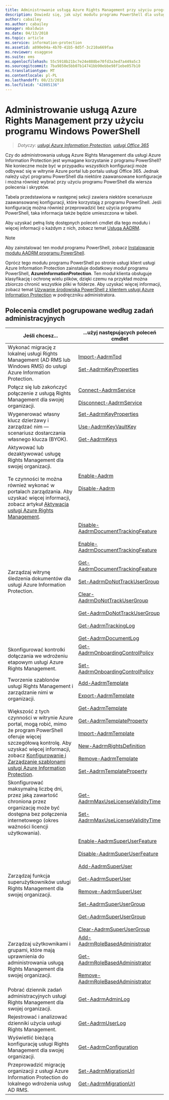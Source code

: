 ```yaml
---
title: Administrowanie usługą Azure Rights Management przy użyciu programu PowerShell — AIP
description: Dowiedz się, jak użyć modułu programu PowerShell dla usługi Azure Rights Management (AADRM) w ramach usługi Azure Information Protection w celu administrowania usługą AADRM na potrzeby Twojej organizacji.
author: cabailey
ms.author: cabailey
manager: mbaldwin
ms.date: 04/13/2018
ms.topic: article
ms.service: information-protection
ms.assetid: a890e04a-4b70-41b5-8d5f-3c210a669faa
ms.reviewer: esaggese
ms.suite: ems
ms.openlocfilehash: 55c5918b21bc7e24e888be70fd3a3ed7a449a5c3
ms.sourcegitcommit: 7ba9850e5bb07b14741bb90ebbe98f1ebe057b10
ms.translationtype: MT
ms.contentlocale: pl-PL
ms.lasthandoff: 08/23/2018
ms.locfileid: "42805136"
---
```

# <a name="administering-the-azure-rights-management-service-by-using-windows-powershell"></a>Administrowanie usługą Azure Rights Management przy użyciu programu Windows PowerShell

>*Dotyczy: [usługi Azure Information Protection](https://azure.microsoft.com/pricing/details/information-protection), [usługi Office 365](http://download.microsoft.com/download/E/C/F/ECF42E71-4EC0-48FF-AA00-577AC14D5B5C/Azure_Information_Protection_licensing_datasheet_EN-US.pdf)*

Czy do administrowania usługą Azure Rights Management dla usługi Azure Information Protection jest wymagane korzystanie z programu PowerShell? Nie konieczne może być w przypadku wszystkich konfiguracji może odbywać się w witrynie Azure portal lub portalu usługi Office 365. Jednak należy użyć programu PowerShell dla niektóre zaawansowane konfiguracje i można również wybrać przy użyciu programu PowerShell dla wiersza polecenia i skryptów.

Tabela przedstawiona w następnej sekcji zawiera niektóre scenariusze zaawansowanej konfiguracji, które korzystają z programu PowerShell. Jeśli konfigurację można również przeprowadzić bez użycia programu PowerShell, taka informacja także będzie umieszczona w tabeli.

Aby uzyskać pełną listę dostępnych poleceń cmdlet dla tego modułu i więcej informacji o każdym z nich, zobacz temat [Usługa AADRM](/powershell/module/aadrm/?view=azureipps#aadrm).

> [!NOTE]
> Aby zainstalować ten moduł programu PowerShell, zobacz [Instalowanie modułu AADRM programu PowerShell](install-powershell.md).

Oprócz tego modułu programu PowerShell po stronie usługi klient usługi Azure Information Protection zainstaluje dodatkowy moduł programu PowerShell, **AzureInformationProtection**. Ten moduł klienta obsługuje klasyfikację i ochronę wielu plików, dzięki czemu na przykład można zbiorczo chronić wszystkie pliki w folderze. Aby uzyskać więcej informacji, zobacz temat [Używanie środowiska PowerShell z klientem usługi Azure Information Protection](./rms-client/client-admin-guide-powershell.md) w podręczniku administratora.

## <a name="cmdlets-grouped-by-administration-task"></a>Polecenia cmdlet pogrupowane według zadań administracyjnych

|Jeśli chcesz...|...użyj następujących poleceń cmdlet|
|-------------------|------------------------------|
|Wykonać migrację z lokalnej usługi Rights Management (AD RMS lub Windows RMS) do usługi Azure Information Protection.|[Import-AadrmTpd](/powershell/aadrm/vlatest/import-aadrmtpd)<br /><br />[Set-AadrmKeyProperties](/powershell/module/aadrm/set-aadrmkeyproperties)|
|Połącz się lub zakończyć połączenie z usługą Rights Management dla swojej organizacji.|[Connect-AadrmService](/powershell/aadrm/vlatest/connect-aadrmservice)<br /><br />[Disconnect-AadrmService](/powershell/aadrm/vlatest/disconnect-aadrmservice)|
|Wygenerować własny klucz dzierżawy i zarządzać nim — scenariusz dostarczania własnego klucza (BYOK).|[Set-AadrmKeyProperties](/powershell/module/aadrm/set-aadrmkeyproperties)<br /><br />[Use-AadrmKeyVaultKey](/powershell/aadrm/vlatest/use-aadrmkeyvaultkey)<br /><br />[Get-AadrmKeys](/powershell/aadrm/vlatest/get-aadrmkeys)|
|Aktywować lub dezaktywować usługę Rights Management dla swojej organizacji.<br /><br />Te czynności te można również wykonać w portalach zarządzania. Aby uzyskać więcej informacji, zobacz artykuł [Aktywacja usługi Azure Rights Management](activate-service.md).|[Enable-Aadrm](/powershell/aadrm/vlatest/enable-aadrm)<br /><br />[Disable-Aadrm](/powershell/aadrm/vlatest/disable-aadrm)|
|Zarządzaj witrynę śledzenia dokumentów dla usługi Azure Information Protection.|[Disable-AadrmDocumentTrackingFeature](/powershell/aadrm/vlatest/disable-aadrmdocumenttrackingfeature)<br /><br />[Enable-AadrmDocumentTrackingFeature](/powershell/aadrm/vlatest/enable-aadrmdocumenttrackingfeature)<br /><br />[Get-AadrmDocumentTrackingFeature](/powershell/aadrm/vlatest/get-aadrmdocumenttrackingfeature)<br /><br />[Set-AadrmDoNotTrackUserGroup](/powershell/module/aadrm/set-aadrmdonottrackusergroup)<br /><br />[Clear-AadrmDoNotTrackUserGroup](/powershell/module/aadrm/Clear-AadrmDoNotTrackUserGroup)<br /><br />[Get-AadrmDoNotTrackUserGroup](/powershell/module/aadrm/get-AadrmDoNotTrackUserGroup)<br /><br />[Get-AadrmTrackingLog](/powershell/module/aadrm/Get-AadrmTrackingLog)<br /><br />[Get-AadrmDocumentLog](/powershell/module/aadrm/Get-AadrmDocumentLog)|
|Skonfigurować kontrolki dołączania we wdrożeniu etapowym usługi Azure Rights Management.|[Get-AadrmOnboardingControlPolicy](/powershell/aadrm/vlatest/get-aadrmonboardingcontrolpolicy)<br /><br />[Set-AadrmOnboardingControlPolicy](/powershell/aadrm/vlatest/set-aadrmonboardingcontrolpolicy)|
|Tworzenie szablonów usługi Rights Management i zarządzanie nimi w organizacji.<br /><br />Większość z tych czynności w witrynie Azure portal, mogą robić, mimo że program PowerShell oferuje więcej szczegółową kontrolę. Aby uzyskać więcej informacji, zobacz [Konfigurowanie i Zarządzanie szablonami usługi Azure Information Protection](configure-policy-templates.md).|[Add-AadrmTemplate](/powershell/aadrm/vlatest/add-aadrmtemplate)<br /><br />[Export-AadrmTemplate](/powershell/aadrm/vlatest/export-aadrmtemplate)<br /><br />[Get-AadrmTemplate](/powershell/aadrm/vlatest/get-aadrmtemplate)<br /><br />[Get-AadrmTemplateProperty](/powershell/aadrm/vlatest/get-aadrmtemplateproperty)<br /><br />[Import-AadrmTemplate](/powershell/aadrm/vlatest/import-aadrmtemplate)<br /><br />[New-AadrmRightsDefinition](/powershell/aadrm/vlatest/new-aadrmrightsdefinition)<br /><br />[Remove-AadrmTemplate](/powershell/aadrm/vlatest/remove-aadrmtemplate)<br /><br />[Set-AadrmTemplateProperty](/powershell/aadrm/vlatest/set-aadrmtemplateproperty)|
|Skonfigurować maksymalną liczbę dni, przez jaką zawartość chroniona przez organizację może być dostępna bez połączenia internetowego (okres ważności licencji użytkowania).|[Get-AadrmMaxUseLicenseValidityTime](/powershell/aadrm/vlatest/get-aadrmmaxuselicensevaliditytime)<br /><br />[Set-AadrmMaxUseLicenseValidityTime](/powershell/aadrm/vlatest/set-aadrmmaxuselicensevaliditytime)|
|Zarządzaj funkcja superużytkowników usługi Rights Management dla swojej organizacji.|[Enable-AadrmSuperUserFeature](/powershell/aadrm/vlatest/enable-aadrmsuperuserfeature)<br /><br />[Disable-AadrmSuperUserFeature](/powershell/aadrm/vlatest/disable-aadrmsuperuserfeature)<br /><br />[Add-AadrmSuperUser](/powershell/aadrm/vlatest/add-aadrmsuperuser)<br /><br />[Get-AadrmSuperUser](/powershell/aadrm/vlatest/get-aadrmsuperuser)<br /><br />[Remove-AadrmSuperUser](/powershell/aadrm/vlatest/remove-aadrmsuperuser)<br /><br />[Set-AadrmSuperUserGroup](/powershell/aadrm/vlatest/set-aadrmsuperusergroup)<br /><br />[Get-AadrmSuperUserGroup](/powershell/aadrm/vlatest/get-aadrmsuperusergroup)<br /><br />[Clear-AadrmSuperUserGroup](/powershell/aadrm/vlatest/clear-aadrmsuperusergroup)|
|Zarządzaj użytkownikami i grupami, które mają uprawnienia do administrowania usługą Rights Management dla swojej organizacji.|[Add-AadrmRoleBasedAdministrator](/powershell/aadrm/vlatest/add-aadrmrolebasedadministrator)<br /><br />[Get-AadrmRoleBasedAdministrator](/powershell/aadrm/vlatest/get-aadrmrolebasedadministrator)<br /><br />[Remove-AadrmRoleBasedAdministrator](/powershell/aadrm/vlatest/remove-aadrmrolebasedadministrator)|
|Pobrać dziennik zadań administracyjnych usługi Rights Management dla swojej organizacji.|[Get-AadrmAdminLog](https://msdn.microsoft.com/library/azure/dn629430.aspx)|
|Rejestrować i analizować dzienniki użycia usługi Rights Management.|[Get-AadrmUserLog](/powershell/aadrm/vlatest/get-aadrmuserlog)|
|Wyświetlić bieżącą konfigurację usługi Rights Management dla swojej organizacji.|[Get-AadrmConfiguration](/powershell/aadrm/vlatest/get-aadrmconfiguration)|
|Przeprowadzić migrację organizacji z usługi Azure Information Protection do lokalnego wdrożenia usług AD RMS.|[Set-AadrmMigrationUrl](/powershell/aadrm/vlatest/set-aadrmmigrationurl)<br /><br />[Get-AadrmMigrationUrl](/powershell/aadrm/vlatest/get-aadrmmigrationurl)|

